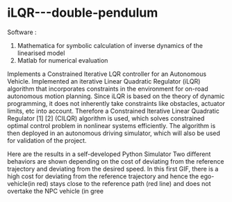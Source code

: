 # iLQR---double-pendulum
Software : 
1. Mathematica for symbolic calculation of inverse dynamics of the linearised  model
2. Matlab for numerical evaluation

Implements a Constrained Iterative LQR controller for an Autonomous Vehicle.
Implemented an iterative Linear Quadratic Regulator (iLQR) algorithm that incorporates constraints in the environment for on-road autonomous motion planning. Since iLQR is based on the theory of dynamic programming, it does not inherently take constraints like obstacles, actuator limits, etc into account. Therefore a Constrained Iterative Linear Quadratic Regulator [1] [2] (CILQR) algorithm is used, which solves constrained optimal control problem in nonlinear systems efficiently. The algorithm is then deployed in an autonomous driving simulator, which will also be used for validation of the project.

Here are the results in a self-developed Python Simulator
Two different behaviors are shown depending on the cost of deviating from the reference trajectory and deviating from the desired speed.
In this first GIF, there is a high cost for deviating from the reference trajectory and hence the ego-vehicle(in red) stays close to the reference path (red line) and does not overtake the NPC vehicle (in gree
